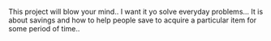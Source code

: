 This project will blow your mind.. I want it yo solve everyday problems...
It is about savings and how to help people save to acquire a particular item for some period of time..

